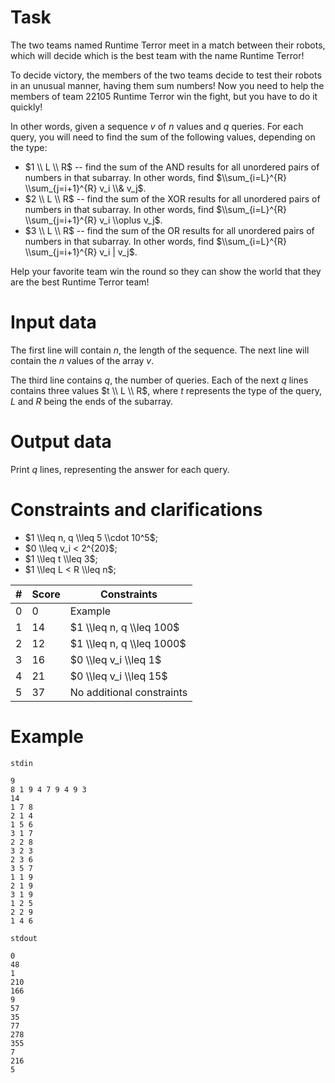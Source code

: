 
# Task

The two teams named Runtime Terror meet in a match between their robots, which will decide which is the best team with the name Runtime Terror!

To decide victory, the members of the two teams decide to test their robots in an unusual manner, having them sum numbers! Now you need to help the members of team 22105 Runtime Terror win the fight, but you have to do it quickly!

In other words, given a sequence $v$ of $n$ values and $q$ queries. For each query, you will need to find the sum of the following values, depending on the type:

* $1 \\ L \\ R$ -- find the sum of the AND results for all unordered pairs of numbers in that subarray. In other words, find $\\sum_{i=L}^{R} \\sum_{j=i+1}^{R} v_i \\& v_j$.
* $2 \\ L \\ R$ -- find the sum of the XOR results for all unordered pairs of numbers in that subarray. In other words, find $\\sum_{i=L}^{R} \\sum_{j=i+1}^{R} v_i \\oplus v_j$.
* $3 \\ L \\ R$ -- find the sum of the OR results for all unordered pairs of numbers in that subarray. In other words, find $\\sum_{i=L}^{R} \\sum_{j=i+1}^{R} v_i | v_j$.

Help your favorite team win the round so they can show the world that they are the best Runtime Terror team!

# Input data

The first line will contain $n$, the length of the sequence. The next line will contain the $n$ values of the array $v$.

The third line contains $q$, the number of queries. Each of the next $q$ lines contains three values $t \\ L \\ R$, where $t$ represents the type of the query, $L$ and $R$ being the ends of the subarray.

# Output data

Print $q$ lines, representing the answer for each query.

# Constraints and clarifications

* $1 \\leq n, q \\leq 5 \\cdot 10^5$;
* $0 \\leq v_i < 2^{20}$;
* $1 \\leq t \\leq 3$;
* $1 \\leq L < R \\leq n$;

|#|Score|Constraints|
|-|-|--------|
|0|0|Example|
|1|14|$1 \\leq n, q \\leq 100$|
|2|12|$1 \\leq n, q \\leq 1000$|
|3|16|$0 \\leq v_i \\leq 1$|
|4|21|$0 \\leq v_i \\leq 15$|
|5|37|No additional constraints|

# Example

`stdin`
```
9
8 1 9 4 7 9 4 9 3
14
1 7 8
2 1 4
1 5 6
3 1 7
2 2 8
3 2 3
2 3 6
3 5 7
1 1 9
2 1 9
3 1 9
1 2 5
2 2 9
1 4 6
```

`stdout`
```
0
48
1
210
166
9
57
35
77
278
355
7
216
5
```
